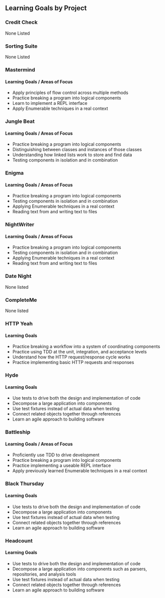 ## Learning Goals by Project   

### Credit Check  
None Listed  

### Sorting Suite  
None Listed  

### Mastermind  
#### Learning Goals / Areas of Focus
*   Apply principles of flow control across multiple methods
*   Practice breaking a program into logical components
*   Learn to implement a REPL interface
*   Apply Enumerable techniques in a real context

### Jungle Beat 
#### Learning Goals / Areas of Focus
* Practice breaking a program into logical components
* Distinguishing between classes and instances of those classes
* Understanding how linked lists work to store and find data
* Testing components in isolation and in combination

### Enigma  
#### Learning Goals / Areas of Focus
* Practice breaking a program into logical components
* Testing components in isolation and in combination
* Applying Enumerable techniques in a real context
* Reading text from and writing text to files

### NightWriter  
#### Learning Goals / Areas of Focus
* Practice breaking a program into logical components
* Testing components in isolation and in combination
* Applying Enumerable techniques in a real context
* Reading text from and writing text to files

### Date Night  
None listed  


### CompleteMe  
None listed  

### HTTP Yeah 
#### Learning Goals
* Practice breaking a workflow into a system of coordinating components
* Practice using TDD at the unit, integration, and acceptance levels
* Understand how the HTTP request/response cycle works
* Practice implementing basic HTTP requests and responses  

### Hyde  
#### Learning Goals
* Use tests to drive both the design and implementation of code
* Decompose a large application into components
* Use test fixtures instead of actual data when testing
* Connect related objects together through references
* Learn an agile approach to building software

### Battleship  
#### Learning Goals / Areas of Focus
* Proficiently use TDD to drive development
* Practice breaking a program into logical components
* Practice implementing a useable REPL interface
* Apply previously learned Enumerable techniques in a real context

### Black Thursday  
#### Learning Goals
*   Use tests to drive both the design and implementation of code
*   Decompose a large application into components
*   Use test fixtures instead of actual data when testing
*   Connect related objects together through references
*   Learn an agile approach to building software  

### Headcount  
#### Learning Goals
* Use tests to drive both the design and implementation of code
* Decompose a large application into components such as parsers, repositories, and analysis tools
* Use test fixtures instead of actual data when testing
* Connect related objects together through references
* Learn an agile approach to building software
